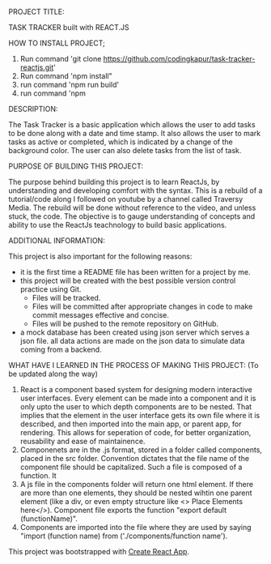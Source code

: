 PROJECT TITLE:

TASK TRACKER built with REACT.JS

HOW TO INSTALL PROJECT;
1. Run command 'git clone https://github.com/codingkapur/task-tracker-reactjs.git'
2. Run command 'npm install"
3. run command 'npm run build'
4. run command 'npm 

DESCRIPTION:

The Task Tracker is a basic application which allows the user to add tasks to be done along with a date and time stamp.
It also allows the user to mark tasks as active or completed, which is indicated by a change of the background color.
The user can also delete tasks from the list of task.

PURPOSE OF BUILDING THIS PROJECT:

The purpose behind building this project is to learn ReactJs, by understanding and developing comfort with the syntax.
This is a rebuild of a tutorial/code along I followed on youtube by a channel called Traversy Media.
The rebuild will be done without reference to the video, and unless stuck, the code. The objective is to gauge understanding of concepts and ability to use the ReactJs teachnology to build basic applications.

ADDITIONAL INFORMATION:

This project is also important for the following reasons:
- it is the first time a README file has been written for a project by me.
- this project will be created with the best possible version control practice using Git. 
    - Files will be tracked.
    - Files will be committed after appropriate changes in code to make commit messages effective and concise.
    - Files will be pushed to the remote repository on GitHub.
- a mock database has been created using json server which serves a json file. all data actions are made on the json data to simulate data coming from a backend.

WHAT HAVE I LEARNED IN THE PROCESS OF MAKING THIS PROJECT:
(To be updated along the way)

1. React is a component based system for designing modern interactive user interfaces. Every element can be made into a component and it is only upto the user to which depth components are to be nested. That implies that the element in the user interface gets its own file where it is described, and then imported into the main app, or parent app, for rendering. This allows for seperation of code, for better organization, reusability and ease of maintainence.
2. Componenets are in the .js format, stored in a folder called components, placed in the src folder. Convention dictates that the file name of the component file should be capitalized. Such a file is composed of a function. It 
3. A js file in the components folder will return one html element. If there are more than one elements, they should be nested wihtin one parent element (like a div, or even empty structure like <> Place Elements here</>). Component file exports the function "export default (functionName)".
4. Components are imported into the file where they are used by saying "import (function name) from ('./components/function name').






This project was bootstrapped with [Create React App](https://github.com/facebook/create-react-app).

